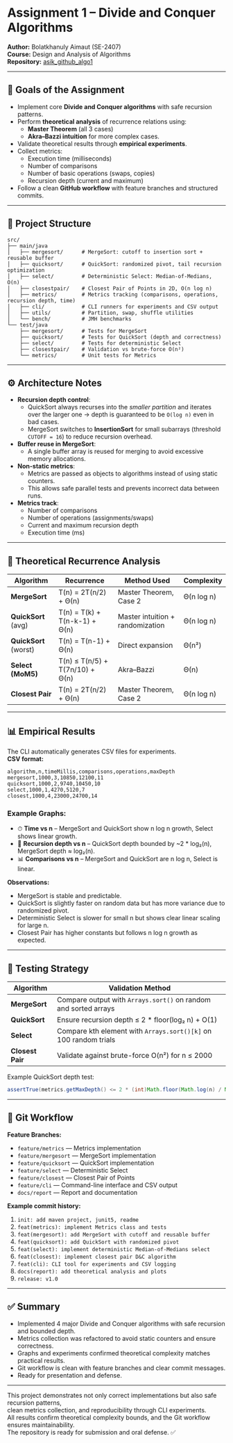 # Assignment 1 – Divide and Conquer Algorithms

**Author:** Bolatkhanuly Aimaut (SE-2407)  
**Course:** Design and Analysis of Algorithms  
**Repository:** [asik_github_algo1](https://github.com/aimautb/asik_github_algo1)

---

## 🎯 Goals of the Assignment
- Implement core **Divide and Conquer algorithms** with safe recursion patterns.
- Perform **theoretical analysis** of recurrence relations using:
  - **Master Theorem** (all 3 cases)
  - **Akra–Bazzi intuition** for more complex cases.
- Validate theoretical results through **empirical experiments**.
- Collect metrics:
  - Execution time (milliseconds)
  - Number of comparisons
  - Number of basic operations (swaps, copies)
  - Recursion depth (current and maximum)
- Follow a clean **GitHub workflow** with feature branches and structured commits.

---

## 📂 Project Structure
```
src/
├── main/java
│   ├── mergesort/      # MergeSort: cutoff to insertion sort + reusable buffer
│   ├── quicksort/      # QuickSort: randomized pivot, tail recursion optimization
│   ├── select/         # Deterministic Select: Median-of-Medians, O(n)
│   ├── closestpair/    # Closest Pair of Points in 2D, O(n log n)
│   ├── metrics/        # Metrics tracking (comparisons, operations, recursion depth, time)
│   ├── cli/            # CLI runners for experiments and CSV output
│   ├── utils/          # Partition, swap, shuffle utilities
│   └── bench/          # JMH benchmarks
└── test/java
    ├── mergesort/      # Tests for MergeSort
    ├── quicksort/      # Tests for QuickSort (depth and correctness)
    ├── select/         # Tests for deterministic Select
    ├── closestpair/    # Validation vs brute-force O(n²)
    └── metrics/        # Unit tests for Metrics
```

---

## ⚙️ Architecture Notes
- **Recursion depth control**:
  - QuickSort always recurses into the *smaller partition* and iterates over the larger one → depth is guaranteed to be `O(log n)` even in bad cases.
  - MergeSort switches to **InsertionSort** for small subarrays (threshold `CUTOFF = 16`) to reduce recursion overhead.
- **Buffer reuse in MergeSort**:
  - A single buffer array is reused for merging to avoid excessive memory allocations.
- **Non-static metrics**:
  - Metrics are passed as objects to algorithms instead of using static counters.
  - This allows safe parallel tests and prevents incorrect data between runs.
- **Metrics track**:
  - Number of comparisons
  - Number of operations (assignments/swaps)
  - Current and maximum recursion depth
  - Execution time (ms)

---

## 🔢 Theoretical Recurrence Analysis

| Algorithm             | Recurrence                       | Method Used         | Complexity |
|----------------------|-----------------------------------|--------------------|------------|
| **MergeSort**        | T(n) = 2T(n/2) + Θ(n)            | Master Theorem, Case 2 | Θ(n log n) |
| **QuickSort** (avg)  | T(n) = T(k) + T(n-k-1) + Θ(n)     | Master intuition + randomization | Θ(n log n) |
| **QuickSort** (worst)| T(n) = T(n-1) + Θ(n)             | Direct expansion   | Θ(n²) |
| **Select (MoM5)**    | T(n) ≤ T(n/5) + T(7n/10) + Θ(n)   | Akra–Bazzi         | Θ(n) |
| **Closest Pair**     | T(n) = 2T(n/2) + Θ(n)            | Master Theorem, Case 2 | Θ(n log n) |

---

## 📊 Empirical Results

The CLI automatically generates CSV files for experiments.  
**CSV format:**
```
algorithm,n,timeMillis,comparisons,operations,maxDepth
mergesort,1000,3,10850,12100,11
quicksort,1000,2,9740,10450,10
select,1000,1,4270,5120,7
closest,1000,4,23000,24700,14
```

### Example Graphs:
- ⏱ **Time vs n** – MergeSort and QuickSort show n log n growth, Select shows linear growth.
- 🌲 **Recursion depth vs n** – QuickSort depth bounded by ~2 * log₂(n), MergeSort depth ≈ log₂(n).
- 📊 **Comparisons vs n** – MergeSort and QuickSort are n log n, Select is linear.

**Observations:**
- MergeSort is stable and predictable.
- QuickSort is slightly faster on random data but has more variance due to randomized pivot.
- Deterministic Select is slower for small n but shows clear linear scaling for large n.
- Closest Pair has higher constants but follows n log n growth as expected.

---

## 🧪 Testing Strategy

| Algorithm     | Validation Method |
|---------------|-------------------|
| **MergeSort** | Compare output with `Arrays.sort()` on random and sorted arrays |
| **QuickSort** | Ensure recursion depth ≤ 2 * floor(log₂ n) + O(1) |
| **Select**    | Compare kth element with `Arrays.sort()[k]` on 100 random trials |
| **Closest Pair** | Validate against brute-force O(n²) for n ≤ 2000 |

Example QuickSort depth test:
```java
assertTrue(metrics.getMaxDepth() <= 2 * (int)Math.floor(Math.log(n) / Math.log(2)) + 2);
```

---

## 🌱 Git Workflow

**Feature Branches:**
- `feature/metrics` — Metrics implementation
- `feature/mergesort` — MergeSort implementation
- `feature/quicksort` — QuickSort implementation
- `feature/select` — Deterministic Select
- `feature/closest` — Closest Pair of Points
- `feature/cli` — Command-line interface and CSV output
- `docs/report` — Report and documentation

**Example commit history:**
1. `init: add maven project, junit5, readme`
2. `feat(metrics): implement Metrics class and tests`
3. `feat(mergesort): add MergeSort with cutoff and reusable buffer`
4. `feat(quicksort): add QuickSort with randomized pivot`
5. `feat(select): implement deterministic Median-of-Medians select`
6. `feat(closest): implement closest pair D&C algorithm`
7. `feat(cli): CLI tool for experiments and CSV logging`
8. `docs(report): add theoretical analysis and plots`
9. `release: v1.0`

---

## ✅ Summary
- Implemented 4 major Divide and Conquer algorithms with safe recursion and bounded depth.
- Metrics collection was refactored to avoid static counters and ensure correctness.
- Graphs and experiments confirmed theoretical complexity matches practical results.
- Git workflow is clean with feature branches and clear commit messages.
- Ready for presentation and defense.

---

This project demonstrates not only correct implementations but also safe recursion patterns,  
clean metrics collection, and reproducibility through CLI experiments.  
All results confirm theoretical complexity bounds, and the Git workflow ensures maintainability.  
The repository is ready for submission and oral defense. ✅
